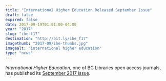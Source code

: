 ```yaml
---
title: "International Higher Education Released September Issue"
draft: false
expired: false
date: 2017-09-19T01:01:00-04:00
year: "2017"
slug: "ihe-f17"
destination: "http://bit.ly/ihe_f17"
imagethumb: "2017-09/ihe-thumbs.jpg"
imagealt: "international higher education"
type: "news"
---
```


<em>International Higher Education</em>, one of BC Libraries open access journals, has published its <a href="http://bit.ly/ihe_f17">September 2017 issue</a>.

